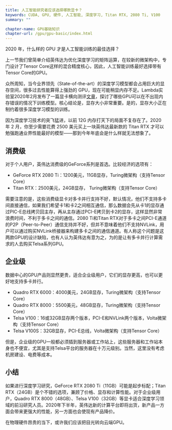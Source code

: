```yaml
---
title: 人工智能研究者应该选择哪款显卡？
keywords: CUDA, GPU, 硬件, 人工智能, 深度学习, Titan RTX, 2080 Ti, V100
summary: ""

chapter-name: GPU基础知识
chapter-url: /gpu/gpu-basic/index.html
---
```


2020 年，什么样的 GPU 才是人工智能训练的最佳选择？

上一节我们曾简单介绍英伟达为优化深度学习的矩阵运算，在较新的微架构中，专门设计了Tensor Core这样的混合精度核心，因此，人工智能训练最好选择带有Tensor Core的GPU。

众所周知，当今业界领先（State-of-the-art）的深度学习模型都会占用巨大的显存空间，很多过去性能算得上强劲的 GPU，现在可能稍显内存不足。Lambda实验室2020年2月发布了一篇显卡横向测评[文章](https://lambdalabs.com/blog/choosing-a-gpu-for-deep-learning/)，探讨了哪些GPU可以在不出现内存错误的情况下训练模型。核心结论是，显存大小非常重要。是的，显存大小正在制约着很多深度学习模型的训练。

因为深度学习技术的突飞猛进，以前 12G 内存打天下的局面不复存在了。2020 年 2 月，你至少需要花费 2500 美元买上一块英伟达最新款的 Titan RTX 才可以勉强跑通业界性能最好的模型——那到今年年底会是什么样就无法想象了。

## 消费级

对于个人用户，英伟达消费级的GeForce系列是首选。比较经济的选项有：

* GeForce RTX 2080 Ti：1200美元，11GB显存，Turing微架构（支持Tensor Core）
* Titan RTX：2500美元，24GB显存， Turing微架构（支持Tensor Core）

需要注意的是，这些消费级显卡对多卡并行支持不好，默认情况，他们不支持多卡间直接通信，如果我们希望卡1和卡2之间相互通信，那么数据会先从卡1的显存通过PIC-E总线拷贝回主存，再从主存通过PCI-E拷贝到卡2的显存，这样显然非常浪费时间，不利于多卡之间的通信。2080 Ti和Titan RTX对于多卡之间PCI-E通道的P2P（Peer-to-Peer）通信支持并不好，但并不意味着他们不支持NVLink，用户可以通过购买NVLink桥接器来构建多卡之间的通信通道。有人称这个问题是这两款GPU的设计缺陷，也有人认为英伟达有意为之，为的是让有多卡并行计算需求的人去购买Telsa系列GPU。

## 企业级

数据中心的GPU产品则显然更贵，适合企业级用户，它们的显存更高，也可以更好地支持多卡并行。

* Quadro RTX 6000：4000美元，24GB显存，Turing微架构（支持Tensor Core）
* Quadro RTX 8000：5500美元，48GB显存，Turing微架构（支持Tensor Core）
* Telsa V100：16或32GB显存两个版本，PCI-E和NVLink两个版本，Volta微架构（支持Tensor Core）
* Telsa V100S：32GB显存，PCI-E总线，Volta微架构（支持Tensor Core）

但是，企业级的GPU一般都必须插到服务器或工作站上，这些服务器和工作站本身也不便宜，尤其是支持Telsa平台的服务器在十万元级别。当然，这里没有考虑机房建设、电费等成本。

## 小结

如果进行深度学习研究，GeForce RTX 2080 Ti（11GB）可能是起步标配；Titan RTX（24GB）是个不错的选项，兼顾了价格、显存和计算性能。对于企业级用户，Quadro RTX 8000（48GB）、Telsa V100（32GB）等显卡适合深度学习领域的前沿研究人员。2020年下半年，英伟达新的计算平台即将出货，新产品一方面会带来更强大的性能，另一方面也会使现有产品降价。

在物理硬件昂贵的当下，或许我们应该把目光转向云端GPU。
